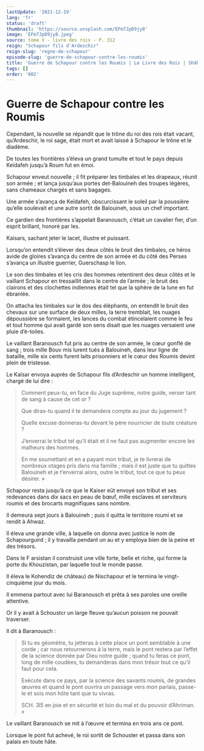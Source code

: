 ```yaml
---
lastUpdate: '2021-12-19'
lang: 'fr'
status: 'draft'
thumbnail: 'https://source.unsplash.com/EFm7JpD9jy8'
image: 'EFm7JpD9jy8.jpeg'
source: tome V - livre des rois - P. 312
reign: "Schapour fils d'Ardeschir"
reign-slug: 'regne-de-schapour'
episode-slug: 'guerre-de-schapour-contre-les-roumis'
title: 'Guerre de Schapour contre les Roumis | Le Livre des Rois | Shâhnâmeh'
tags: []
order: '002'
---
```


<!-- LTeX: language=fr -->

# Guerre de Schapour contre les Roumis

Cependant, la nouvelle se répandit que le trône du roi des rois était vacant, qu’Ardeschir, le roi sage, était mort et avait laissé à Schapour le trône et le diadème.

De toutes les frontières s’éleva un grand tumulte et tout le pays depuis Keïdafeh jusqu’à Roum fut en émoi.

Schapour enveut nouvelle ; il fit préparer les timbales et les drapeaux, réunit son armée ; et lança jusqu’aux portes det-Balouineh des troupes légères, sans chameaux chargés et sans bagages.

Une armée s’avança de Keïdafeh, obscurcissant le soleil par la poussière qu’elle soulevait et une autre sortit de Balouineh, sous un chef important.

Ce gardien des frontières s’appelait Baranousch, c’était un cavalier fier, d’un esprit brillant, honoré par les.

Kaisars, sachant jeter le lacet, illustre et puissant.

Lorsqu’on entendit s’élever des deux côtés le bruit des timbales, ce héros avide de gloires s’avança du centre de son armée et du côté des Perses s’avança un illustre guerrier, Guerschasp le lion.

Le son des timbales et les cris des hommes retentirent des deux côtés et le vaillant Schapour en tressaillit dans le centre de l’armée ; le bruit des clairons et des clochettes indiennes était tel que la sphère de la lune en fut ébranlée.

On attacha les timbales sur le dos des éléphants, on entendit le bruit des chevaux sur une surface de deux milles, la terre tremblait, les nuages dépoussière se formaient, les lances du combat étincelaient comme le feu et tout homme qui avait gardé son sens disait que les nuages versaient une pluie d’é-toiles.

Le vaillant Baranousch fut pris au centre de son armée, le cœur gonflé de sang ; trois mille Bouv mis lurent tués à Balouineh, dans leur ligne de bataille, mille six cents furent laits prisonniers et le cœur des Roumis devint plein de tristesse.

Le Kaïsar envoya auprès de Schapour fils d’Ardeschir un homme intelligent, chargé de lui dire :

> Comment peux-tu, en face du Juge suprême, notre guide, verser tant de sang à cause de cet or ?
>
> Que diras-tu quand il te demandera compte au jour du jugement ?
>
> Quelle excuse donneras-tu devant le père nourricier de toute créature ?
>
> J’enverrai le tribut tel qu’il était et il ne faut pas augmenter encore les malheurs des hommes.
>
> En me soumettant et en a payant mon tribut, je te livrerai de nombreux otages pris dans ma famille ; mais il est juste que tu quittes Balouineh et je t’enverrai alors, outre le tribut, tout ce que tu peux désirer. »

Schapour resta jusqu’à ce que le Kaiser eût envoyé son tribut et ses redevances dans dix sacs en peau de bœuf, mille esclaves et serviteurs roumis et des brocarts magnifiques sans nombre.

Il demeura sept jours à Balouineh ; puis il quitta le territoire roumi et se rendit à Ahwaz.

Il éleva une grande ville, à laquelle on donna avec justice le nom de Schapourguird ; il y travailla pendant un au et y employa bien de la peine et des trésors.

Dans le F arsistan il construisit une ville forte, belle et riche, qui forme la porte du Khouzistan, par laquelle tout le monde passe.

Il éleva le Kohendiz de château) de Nischapour et le termina le vingt-cinquième jour du mois.

Il emmena partout avec lui Baranousch et prêta à ses paroles une oreille attentive.

Or il y avait à Schoustcr un large fleuve qu’aucun poisson ne pouvait traverser.

Il dit à Baranousch :

> Si tu es géomètre, tu jetteras à cette place un pont semblable à une corde ; car nous retournerons à la terre, mais le pont restera par l’effet de la science donnée par Dieu notre guide ; quand tu feras ce pont, long de mille coudées, tu demanderas dans mon trésor tout ce qu’il faut pour cela.
>
> Exécute dans ce pays, par la science des savants roumis, de grandes œuvres et quand le pont ouvrira un passage vers mon parlais, passe-le et sois mon hôte tant que tu vivras.
>
> SCH. 3l5 en joie et en sécurité et loin du mal et du pouvoir d’Ahriman. »

Le vaillant Baranousch se mit à l’œuvre et termina en trois ans ce pont.

Lorsque le pont fut achevé, le roi sortit de Schouster et passa dans son palais en toute hâte.
